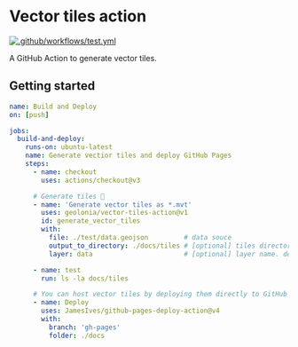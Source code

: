 # Vector tiles action

[![.github/workflows/test.yml](https://github.com/geolonia/vector-tiles-action/actions/workflows/test.yml/badge.svg)](https://github.com/geolonia/vector-tiles-action/actions/workflows/test.yml)

A GitHub Action to generate vector tiles.

## Getting started

```yaml
name: Build and Deploy
on: [push]

jobs:
  build-and-deploy:
    runs-on: ubuntu-latest
    name: Generate vectior tiles and deploy GitHub Pages
    steps:
      - name: checkout
        uses: actions/checkout@v3

      # Generate tiles 🚀
      - name: 'Generate vector tiles as *.mvt'
        uses: geolonia/vector-tiles-action@v1
        id: generate_vector_tiles
        with:
          file: ./test/data.geojson         # data souce
          output_to_directory: ./docs/tiles # [optional] tiles directory. default is `docs/tiles`.
          layer: data                       # [optional] layer name. default is `data`.

      - name: test
        run: ls -la docs/tiles

      # You can host vector tiles by deploying them directly to GitHub Pages.
      - name: Deploy
        uses: JamesIves/github-pages-deploy-action@v4
        with:
          branch: 'gh-pages'
          folder: ./docs
```
